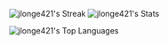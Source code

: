 <!--
Good Themes:
neon
aura
codeSTACKr
great-gatsby
radical
tokyonight
synthwave
blue-green
nightowl


To enable themes based on github theme, append to image url
#gh-dark-mode-only
#gh-light-mode-only

To have gradient background, add to image url:
&bg_color=DEG,COLOR1,COLOR2,COLOR3...COLOR10
&bg_color=0e1116
Border Radius (default 4.5)
&border_radius=4.5

&include_all_commits=true
&custom_title
&ring_color
&show=reviews,discussions_started,discussions_answered,prs_merged,prs_merged_percentage
&hide=stars,commits,prs,issues,contribs
&border_color=04303F
&card_width=500
&text_color=98bf83
4B6B3C
009999
final text color: 00cccc
&icon_color=&ring_color=907A48&title_color=D4BF88
FOR GITHUB STREAKS:
https://streak-stats.demolab.com/demo/



FOR STREAKS:
&background=0E1116
&border=04303F
<!--
<a href="https://github.com/anuraghazra/github-readme-stats">
  <img height=200 align="center" src="https://github-readme-streak-stats.herokuapp.com/?user=jlonge421&theme=aura&background=0E1116&hide_border=false&border=04303F&card_width=350" />
</a>
<a href="https://github.com/anuraghazra/convoychat">
  <img height=200 align="center" src="https://github-readme-stats-pied-eight-55.vercel.app/api?username=jlonge421&theme=aura&show=reviews,prs_merged,prs_merged_percentage&hide=stars,contribs&show_icons=true&count_private=true&bg_color=0e1116&hide_border=false&border_color=04303F&text_color=00cccc&rank_icon=percentile&card_width=300" />
</a>
-->
![jlonge421's Streak](https://github-readme-streak-stats.herokuapp.com/?user=jlonge421&theme=aura&background=0E1116&hide_border=true&border=04303F&dates=00CCCC&card_width=500&card_height=220&exclude_days=Sun)
![jlonge421's Stats](https://github-readme-stats-pied-eight-55.vercel.app/api?username=jlonge421&theme=aura&show=reviews,prs_merged,prs_merged_percentage&hide=stars,contribs&show_icons=true&count_private=true&bg_color=0e1116&hide_border=true&border_color=04303F&card_width=500&card_height=220&text_color=00cccc&rank_icon=percentile)

![jlonge421's Top Languages](https://github-readme-stats-pied-eight-55.vercel.app/api/top-langs/?username=jlonge421&theme=aura&show_icons=true&hide_border=true&border_color=04303F&count_private=true&bg_color=0e1116&card_width=500&layout=compact&text_color=00cccc&exclude_repo=LTG3,LTG,cards,Processes,LTGcoaches.com)
<!--
-->
